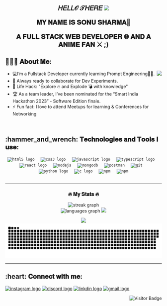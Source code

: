 <h2 align="center"><p>𝐻𝐸𝐿𝐿𝒪 𝒯𝐻𝐸𝑅𝐸 <img src="https://user-images.githubusercontent.com/42378118/110234147-e3259600-7f4e-11eb-95be-0c4047144dea.gif" width="27"> </p>
 𝐌𝐘 𝐍𝐀𝐌𝐄 𝐈𝐒 𝐒𝐎𝐍𝐔 𝐒𝐇𝐀𝐑𝐌𝐀🫣 <P>𝐀 𝐅𝐔𝐋𝐋 𝐒𝐓𝐀𝐂𝐊 𝐖𝐄𝐁 𝐃𝐄𝐕𝐄𝐋𝐎𝐏𝐄𝐑 🌐 𝐀𝐍𝐃 𝐀 𝐀𝐍𝐈𝐌𝐄 𝐅𝐀𝐍 ⚔️ ;)</P></h2>
   
<h2 align="left">👨🏻‍💻 𝐀𝐛𝐨𝐮𝐭 𝐌𝐞:</h2>
<img align="right" height="170" src="https://github.com/SonuSharma10/SonuSharma10/assets/148190964/fc16ea9f-218d-481c-b0c2-fa43a6d5df80"/>

- :computer:I’m a Fullstack Developer currently learning Prompt Engineering👨‍💻.
- :rocket: Always ready to collaborate for Dev Experiments.
- :dart: Life Hack: "Explore :fire: and Explode :bomb: with knowledge"
- :trophy: As a team leader, I’ve been nominated for the “Smart India Hackathon 2023” - Software Edition finale.
- :zap: Fun fact: I love to attend Meetups for learning & Conferences for Networking</br>
<div></br></div>

<div align="left">
  <h2 align="left">:hammer_and_wrench: 𝐓𝐞𝐜𝐡𝐧𝐨𝐥𝐨𝐠𝐢𝐞𝐬 𝐚𝐧𝐝 𝐓𝐨𝐨𝐥𝐬 𝐈 𝐮𝐬𝐞:</h2>
<div align="center">
   <code><img src="https://cdn.jsdelivr.net/gh/devicons/devicon/icons/html5/html5-original.svg" height="30" alt="html5 logo" /></code>
  <img width="12" />
  <code><img src="https://cdn.jsdelivr.net/gh/devicons/devicon/icons/css3/css3-original.svg" height="30" alt="css3 logo" /></code>
  <img width="12" />
  <code><img src="https://cdn.jsdelivr.net/gh/devicons/devicon/icons/javascript/javascript-original.svg" height="30" alt="javascript logo" /></code>
  <img width="12" />
  <code><img src="https://cdn.jsdelivr.net/gh/devicons/devicon/icons/typescript/typescript-original.svg" height="30" alt="typescript logo" /></code>
  <img width="12" />
  <code><img src="https://cdn.jsdelivr.net/gh/devicons/devicon/icons/react/react-original.svg" height="30" alt="react logo" /></code>
  <img width="12" />
  <code><img src="https://github.com/SonuSharma10/SonuSharma10/assets/148190964/b02f45d8-b18d-4fcc-a0e9-8b2017fe3135" alt="nodejs"  height="30"/></code>
   <img width="12" />
    <code><img src="https://github.com/SonuSharma10/SonuSharma10/assets/148190964/34cb294c-556d-4f1b-bef2-9d52f14da160" alt="mongodb" height="30"/></code>
    <img width="12" />
<code><img src="https://www.vectorlogo.zone/logos/getpostman/getpostman-icon.svg" alt="postman" height="30"/></code>
    <img width="12" />
<code><img src="https://www.vectorlogo.zone/logos/git-scm/git-scm-icon.svg" alt="git" height="30"/></code>
  <img width="12" />
  <code><img src="https://cdn.jsdelivr.net/gh/devicons/devicon/icons/python/python-original.svg" height="30" alt="python logo" /></code>
  <img width="12" />
  <code><img src="https://github.com/SonuSharma10/SonuSharma10/assets/148190964/3c76930f-b94d-42a5-9484-ff38804e2ab9" height="30" alt="c logo" /></code>
    <img width="12" />
    <code><img src="https://github.com/SonuSharma10/SonuSharma10/assets/148190964/f2c3a9e0-7a01-4820-b809-e7082613c891" alt="npm" height="30"/></code>
     <img width="12" />
    <code><img src="https://github.com/SonuSharma10/SonuSharma10/assets/148190964/1eba7602-6b02-46cd-9396-e379b14a7c05" alt="npm" height="30"/></code>
</div>
</div>

<br clear="both">

---

<h3 align="center" >🔥   𝐌𝐲 𝐒𝐭𝐚𝐭𝐬   🔥</h3>
<div  align="center" > <img  height="210" src="https://streak-stats.demolab.com?user=SonuSharma10&theme=dracula&border_radius=6&date_format=j%20M%5B%20Y%5D&card_width=500&card_height=180" alt="streak graph"  /></div>

<div align="center">
  <img height="180" src="https://github-readme-stats.vercel.app/api/top-langs?username=SonuSharma10&locale=en&hide_title=false&layout=compact&card_width=320&langs_count=7&theme=dracula&hide_border=false&custom_title=My%20Language%20History%20🔣"  alt="languages graph"  />
  <img  height="180" height="100%" src="https://github-readme-stats.vercel.app/api?username=SonuSharma10&show_icons=true&theme=dracula&hide_border=false&hide=issues&show=prs_merged,prs_merged_percentage&custom_title=My%20Stats%20❤️&rank_icon=percentile&include_all_commits=true"  />
</div>

 
 <p align="center">
  <img src="https://github-readme-activity-graph.vercel.app/graph?username=SonuSharma10&theme=dracula&bg_color=282a36&hide_border=false&custom_title=My%20Contribution%20Graph📈" width="900"/>
<picture>
  <source media="(prefers-color-scheme: dark)" srcset="https://github.com/SonuSharma10/SonuSharma10/blob/output/github-contribution-grid-snake-dark.svg">
  <source media="(prefers-color-scheme: light)" srcset="https://github.com/SonuSharma10/SonuSharma10/blob/output/github-contribution-grid-snake.svg">
  <img alt="github contribution grid snake animation" src="https://github.com/SonuSharma10/SonuSharma10/blob/output/github-contribution-grid-snake.svg" width="1000">
</picture>
 
</p>


---

<h2 align="left">:heart: 𝐂𝐨𝐧𝐧𝐞𝐜𝐭 𝐰𝐢𝐭𝐡 𝐦𝐞:</h2>
<div align="left">
  <a href="https://www.instagram.com/prohunter_100/" target="_blank"><img src="https://img.shields.io/static/v1?message=Instagram&logo=instagram&label=&color=E4405F&logoColor=white&labelColor=&style=for-the-badge" height="35" alt="instagram logo"/></a>
  <a href="https://discord.com/users/720652084827127860" target="_blank">
  <img src="https://img.shields.io/static/v1?message=Discord&logo=discord&label=&color=7289DA&logoColor=white&labelColor=&style=for-the-badge" height="35" alt="discord logo"  /></a>
 <a href="https://www.linkedin.com/in/me-sonu-sharma/" target="_blank"><img src="https://img.shields.io/static/v1?message=LinkedIn&logo=linkedin&label=&color=0077B5&logoColor=white&labelColor=&style=for-the-badge" height="35" alt="linkdin logo"  /></a>
  <a href="mailto:sonu.g.sharma10@gmail.com" target="_blank">
  <img src="https://img.shields.io/static/v1?message=Gmail&logo=gmail&label=&color=D14836&logoColor=white&labelColor=&style=for-the-badge" height="35" alt="gmail logo"  /> </a>
</div>
<div align="right" >
 
![Visitor Badge](https://visitor-badge.laobi.icu/badge?page_id=SonuSharma10.SonuSharma10)</div>
